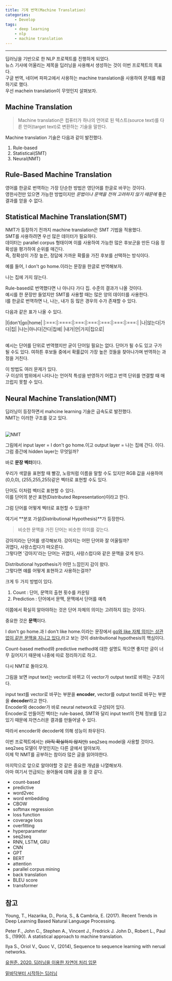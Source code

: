 ```yaml
---
title: 기계 번역(Machine Translation)
categories: 
    - Develop
tags:
    - deep learning
    - nlp
    - machine translation
---
```

***

딥러닝을 기반으로 한 NLP 프로젝트를 진행하게 되었다.   
뉴스 기사에 어울리는 제목을 딥러닝을 사용해서 생성하는 것이 이번 프로젝트의 목표다.   
구글 번역, 네이버 파파고에서 사용하는 machine translation을 사용하여 문제를 해결하기로 했다.   
우선 machein translation이 무엇인지 살펴보자.   

## Machine Translation

> Machine translation은 컴퓨터가 하나의 언어로 된 텍스트(source text)를 다른 언어(target text)로 변환하는 기술을 말한다.   

Machine translation 기술은 다음과 같이 발전했다.   

1. Rule-based
2. Statistical(SMT)
3. Neural(NMT)   

## Rule-Based Machine Translation   

영어를 한글로 번역하는 가장 단순한 방법은 영단어를 한글로 바꾸는 것이다.   
영한사전만 있으면 가능한 방법이지만 *문법이나 문맥을 전혀 고려하지 않기 때문에* 좋은 결과를 얻을 수 없다.   

## Statistical Machine Translation(SMT)

NMT가 등장하기 전까지 machine translation은 SMT 기법을 적용했다.   
SMT를 사용하려면 우선 많은 데이터가 필요하다.   
데이터는 parallel corpus 형태이며 이를 사용하여 가능한 많은 후보군을 만든 다음 정확성을 평가하여 순위를 매긴다.   
즉, 정확성이 가장 높은, 정답에 가까운 확률을 가진 후보를 선택하는 방식이다.   

예를 들어, I don't go home.이라는 문장을 한글로 번역해보자.   

나는 집에 가지 않는다.   

Rule-based로 번역했다면 나 아니다 가다 집. 수준의 결과가 나올 것이다.   
예시를 한 문장만 들었지만 SMT를 사용할 때는 많은 양의 데이터를 사용한다.   
I를 한글로 번역하면 나, 나는, 내가 등 많은 경우의 수가 존재할 수 있다.   

다음과 같은 표가 나올 수 있다.   

|I|don't|go|home| 
|:===:|:====:|:===:|:===:|:===:|:===:|:===:|
|나|않는다|가다|집|
|나는|아니다|간다|집에|
|내가|안|가지|집으로|
   
<br>
예시는 단어를 단위로 번역했지만 굳이 단어일 필요는 없다.   
단어가 될 수도 있고 구가 될 수도 있다.    
여하튼 후보들 중에서 확률값이 가장 높은 것들을 찾아나가며 번역하는 과정을 거친다.  

이 방법도 여러 문제가 있다.   
구 이상의 범위에서 나타나는 언어적 특성을 반영하기 어렵고 번역 단위를 연결할 때 매끄럽지 못할 수 있다.   

## Neural Machine Translation(NMT)

딥러닝이 등장하면서 mahcine learning 기술은 급속도로 발전했다.   
NMT는 이러한 구조를 갖고 있다.   
<br>   
![NMT](https://i.imgur.com/0sxat55.png)
<br>   

그림에서 input layer = I don't go home.이고 output layer = 나는 집에 간다. 이다.  
그럼 중간에 hidden layer는 무엇일까?   

바로 **문장 벡터**이다.   

우리가 색깔을 표현할 때 빨강, 노랑처럼 이름을 말할 수도 있지만 RGB 값을 사용하여 (0,0,0), (255,255,255)같은 벡터로 표현할 수도 있다.   

단어도 이처럼 벡터로 표현할 수 있다.   
이를 단어의 분산 표현(Distributed Representation)이라고 한다.   

그럼 단어를 어떻게 벡터로 표현할 수 있을까?   

여기서 **분포 가설(Distributional Hypothesis)**가 등장한다.   

> 비슷한 문맥을 가진 단어는 비슷한 의미를 갖는다.   

강아지라는 단어를 생각해보자. 강아지는 어떤 단어와 잘 어울릴까?   
귀엽다, 사랑스럽다가 떠오른다.   
그렇다면 '강아지'라는 단어는 귀엽다, 사랑스럽다와 같은 문맥을 갖게 된다.   

Distributional hypothesis가 어떤 느낌인지 감이 왔다.   
그렇다면 얘를 어떻게 표현하고 사용하는걸까?   

크게 두 가지 방법이 있다.   

1. Count : 단어, 문맥의 출현 횟수를 카운팅
2. Prediction : 단어에서 문맥, 문맥에서 단어를 예측

이쯤에서 확실히 알아야하는 것은 단어 자체의 의미는 고려하지 않는 것이다.   

중요한 것은 **문맥**이다.   

I don't go home.과 I don't like home.이라는 문장에서 <u>go와 like 자체 의미는 상관없이 같은 문맥을 지니고 있다.</u>라고 보는 것이 distributional hypothesis의 핵심이다.   

Count-based method와 predictive method에 대한 설명도 적으면 좋지만 글이 너무 길어지기 때문에 나중에 따로 정리하기로 하고.   

다시 NMT로 돌아오자.   

그림을 보면 input text는 vector로 바뀌고 이 vector가 output text로 바뀌는 구조이다.   

input text를 vector로 바꾸는 부분을 **encoder**, vector를 output text로 바꾸는 부분을 **decoder**라고 한다.   
Encoder와 decoder가 바로 neural network로 구성되어 있다.   
Encoder로 만들어진 벡터는 rule-based, SMT와 달리 input text의 전체 정보를 담고있기 때문에 자연스러운 결과를 만들어낼 수 있다.   

따라서 encoder와 decoder에 의해 성능이 좌우된다.   

이번 프로젝트에서는 ~~(아직 확실하지 않지만)~~ seq2seq model을 사용할 것이다.   
seq2seq 모델이 무엇인지는 다른 글에서 알아보자.   
이제 막 NMT를 공부하는 참이라 많은 글을 읽어야한다.   

마지막으로 앞으로 알야야할 것 같은 중요한 개념을 나열해보자.   
아마 여기서 언급되는 용어들에 대해 글을 쓸 것 같다.   

- count-based
- predictive
- word2vec
- word embedding
- CBOW
- softmax regression
- loss function
- coverage loss
- overfitting
- hyperparameter
- seq2seq
- RNN, LSTM, GRU
- CNN
- GPT
- BERT
- attention
- parallel corpus mining
- back translation
- BLEU score
- transformer

## 참고   

Young, T., Hazarika, D., Poria, S., & Cambria, E. (2017). Recent Trends in Deep Learning Based Natural Language Processing.   

Peter F., John C., Stephen A., Vincent J., Fredrick J. John D., Robert L., Paul S., (1990). A statistical approach to machine translation.   

Ilya S., Oriol V., Quoc V., (2014), Sequence to sequence learning with nerual networks.   

[유원준. 2020. 딥러닝을 이용한 자연어 처리 입문](https://wikidocs.net/book/2155)   

[밑바닥부터 시작하는 딥러닝](https://velog.io/@dscwinterstudy/%EB%B0%91%EB%B0%94%EB%8B%A5%EB%B6%80%ED%84%B0-%EC%8B%9C%EC%9E%91%ED%95%98%EB%8A%94-%EB%94%A5%EB%9F%AC%EB%8B%9D-2%EC%9E%A5-94k64m2939)   














